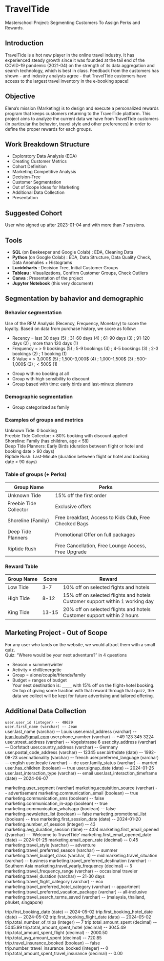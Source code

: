 # TravelTide
Masterschool Project: Segmenting Customers To Assign Perks and Rewards.
## Introduction
TravelTide is a hot new player in the online travel industry. It has experienced steady growth since it was founded at the tail end of the COVID-19 pandemic (2021-04) on the strength of its data aggregation and search technology, which is best in class. Feedback from the customers has shown - and industry analysts agree - that TravelTide customers have access to the largest travel inventory in the e-booking space!
## Objective
Elena’s mission (Marketing) is to design and execute a personalized rewards program that keeps customers returning to the TravelTide platform. This project aims to analyze the current data we have from TravelTide customers (in particular the behavior, travel style and other preferences) in order to define the proper rewards for each groups.
## Work Breakdown Structure 
* Exploratory Data Analysis (EDA)
* Creating Customer Metrics
* Cohort Definition
* Marketing Competitive Analysis
* Decision-Tree
* Customer Segmentation
* Out of Scope Ideas for Marketing
* Additional Data Collection
* Presentation
## Suggested Cohort
User who signed up after 2023-01-04 and with more than 7 sessions. 
## Tools
* **SQL** (on Beekeeper and Google Colab) : EDA, Cleaning Data
* **Python** (on Google Colab) : EDA, Data Structure, Data Quality Check, Data Anomalies + Histograms
* **Lucidcharts** :  Decision Tree, Initial Customer Groups
* **Tableau** :  Visualizations, Confirm Customer Groups, Check Outliers
* **Canva** : Presentation of the project
* **Jupyter Notebook** (this very document)
## Segmentation by bahavior and demographic
### Behavior segmentation
Use of the RFM Analysis (Recency, Frequency, Monetary) to score the loyalty. Based on data from purchase history, we score as follow:
* Recency = last 30 days (5) ; 31-60 days (4) ; 61-90 days (3) ; 91-120 days (2) ; more than 120 days (1)
* Frequency = > 9 bookings (5) ; 5-9 bookings (4) ; 4-5 bookings (3) ; 2-3 bookings (2) ; 1 booking (1)
* $ Value = > 3,000$ (5) ; 1,500-3,000$ (4) ; 1,000-1,500$ (3) ; 500-1,000$ (2) ; < 500$ (1)
+ Group with no booking at all
+ Group with high sensibility to discount
+ Group based with time: early birds and last-minute planners
### Demographic segmentation
* Group categorized as family
### Examples of groups and metrics
Unknown Tide: 0 booking
<br>Freebie Tide Collector: > 80% booking with discount applied
<br>Shoreline: Family (has children, age < 58)
<br>Deep Tide Planners: Early Birds (duration between flight or hotel and booking date > 90 days)
<br>Riptide Rush: Last-Minute (duration between flight or hotel and booking date < 90 days)
### Table of groups (+ Perks)
| Group Name | Perks |
| --- | --- |
| Unknown Tide | 15% off the first order |
| Freebie Tide Collector | Exclusive offers | 
| Shoreline (Family) | Free breakfast, Access to Kids Club, Free Checked Bags | 
| Deep Tide Planners | Promotional Offer on full packages | 
| Riptide Rush | Free Cancellation, Free Lounge Access, Free Upgrade | 
### Reward Table
| Group Name | Score | Reward |
| --- | --- | --- |
| Low Tide | 3-7 | 10% off on selected fights and hotels |
| High Tide | 8-12 | 15% off on selected flights and hotels <br> Customer support within 1 working day |
| King Tide | 13-15 | 20% off on selected flights and hotels <br> Customer support within 2 hours |
## Marketing Project - Out of Scope
For any user who lands on the website, we would attract them with a small quiz.
<br>Quiz: “Where would be your next adventure?” in 4 questions
* Season = summer/winter
* Activity = chill/energetic
* Group = alone/couple/friends/family
* Budget = ranges of budget
<br>Your next destination is: _____ with 15% off on the flight+hotel booking.
<br>On top of giving some traction with that reward through that quizz, the data we collect will be kept for future advertising and tailored offering.
## Additional Data Collection
`user.user_id (integer) -- 48629`
<br>`user.first_name (varchar) -- Jean`
<br>user.last_name (varchar) -- Louis
user.email_address (varchar) -- jean.louis@gmail.com
user.phone_number (varchar) -- +49 123 345 3224
user.street_address (varchar) -- Vogelstrasse 6
user.city_address (varchar) -- Dorfstadt
user.country_address (varchar) -- Germany
user.postal_code_address (varchar) -- 12345
user.birthdate (date) -- 1992-08-23 
user.nationality (varchar) -- french
user.preferred_language (varchar) -- english
user.locale (varchar) -- de
user.family_status (varchar) -- married
user.has_children (boolean) -- true
user.signup_date (date) -- 2024-01-25
user.last_interaction_type (varchar) -- email
user.last_interaction_timeframe (date) -- 2024-06-07

marketing.user_segment (varchar)
marketing.acquisition_source (varchar) -- advertisement
marketing.communication_email (boolean) -- true
marketing.communication_sms (boolean) -- false
marketing.communication_in-app (boolean) -- true
marketing.communication_whatsapp (boolean) -- false
marketing.newsletter_list (boolean) -- false
marketing.promotional_list (boolean) -- true
marketing.first_session_date (date) -- 2024-01-20
marketing.number_of_session (integer) -- 43
marketing.avg_duration_session (time) -- 4:04
marketing.first_email_opened ((varchar) -- 'Welcome to TravelTide'
marketing.first_email_opened_date (date) -- 2024-01-25
marketing.email_open_rate (decimal) -- 0.45
marketing.travel_style (varchar) -- adventure
marketing.travel_preferred_season (varchar) -- summer
marketing.travel_budget_class (varchar, 3) -- mid
marketing.travel_situation (varchar) -- business
marketing.travel_preferred_destination (varchar) -- Southern Asia
marketing.travel_yearly_frequency (decimal) -- 5
marketing.travel_frequency_range (varchar) -- occasional traveler
marketing.travel_duration (varchar) -- 21-30 days
marketing.travel_flight_category (varchar) -- eco
marketing.travel_preferred_hotel_category (varchar) -- appartment
marketing.travel_preferred_vacation_package (varchar) -- all-inclusive
marketing.travel_search_terms_saved (varchar) -- (malaysia, thailand, phuket, singapore)

trip.first_booking_date (date) -- 2024-05-02
trip.first_booking_hotel_date (date) -- 2024-05-02
trip.first_booking_flight_date (date) -- 2024-05-02
trip.total_number_of_trips (integer) -- 7
trip.total_amount_spent (decimal) -- 5045.99
trip.total_amount_spent_hotel (decimal) -- 3045.49
trip.total_amount_spent_flight (decimal) -- 2000.50
trip.total_avg_amount_spent (decimal) -- 720.85
trip.travel_insurance_booked (boolean) -- false
trip.number_travel_insurance_booked (integer) -- 0
trip.total_amount_spent_travel_insurance (decimal) -- 0.00
